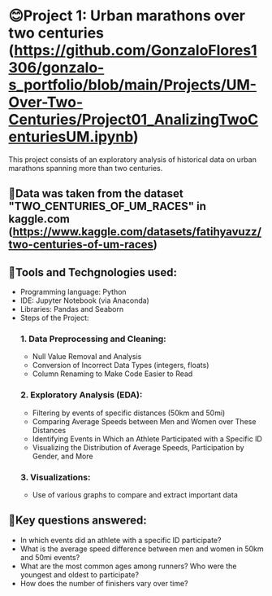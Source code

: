 # 😊Project 1: Urban marathons over two centuries (https://github.com/GonzaloFlores1306/gonzalo-s_portfolio/blob/main/Projects/UM-Over-Two-Centuries/Project01_AnalizingTwoCenturiesUM.ipynb)

This project consists of an exploratory analysis of historical data on urban marathons spanning more than two centuries.

## 🦿Data was taken from the dataset "TWO_CENTURIES_OF_UM_RACES" in kaggle.com (https://www.kaggle.com/datasets/fatihyavuzz/two-centuries-of-um-races)
## 🔧Tools and Techgnologies used:
  * Programming language: Python
  * IDE: Jupyter Notebook (via Anaconda)
  * Libraries: Pandas and Seaborn
* Steps of the Project:
  ### 1. Data Preprocessing and Cleaning:
     * Null Value Removal and Analysis
     * Conversion of Incorrect Data Types (integers, floats)
     * Column Renaming to Make Code Easier to Read
  ### 2. Exploratory Analysis (EDA):
     * Filtering by events of specific distances (50km and 50mi)
     * Comparing Average Speeds between Men and Women over These Distances
     * Identifying Events in Which an Athlete Participated with a Specific ID
     * Visualizing the Distribution of Average Speeds, Participation by Gender, and More
  ### 3. Visualizations:
     * Use of various graphs to compare and extract important data
## 🧠Key questions answered:
  * In which events did an athlete with a specific ID participate?
  * What is the average speed difference between men and women in 50km and 50mi events?
  * What are the most common ages among runners? Who were the youngest and oldest to participate?
  * How does the number of finishers vary over time?
